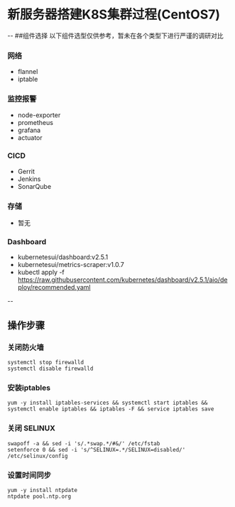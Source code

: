 # 新服务器搭建K8S集群过程(CentOS7)

--
##组件选择
以下组件选型仅供参考，暂未在各个类型下进行严谨的调研对比


### 网络

- flannel
- iptable

### 监控报警

- node-exporter
- prometheus
- grafana
- actuator

### CICD

- Gerrit
- Jenkins
- SonarQube

### 存储

- 暂无

### Dashboard

- kubernetesui/dashboard:v2.5.1
- kubernetesui/metrics-scraper:v1.0.7
- kubectl apply -f https://raw.githubusercontent.com/kubernetes/dashboard/v2.5.1/aio/deploy/recommended.yaml

--
## 操作步骤
### 关闭防火墙
```
systemctl stop firewalld
systemctl disable firewalld
```
### 安装iptables
```
yum -y install iptables-services && systemctl start iptables && systemctl enable iptables && iptables -F && service iptables save
```
### 关闭 SELINUX
```
swapoff -a && sed -i 's/.*swap.*/#&/' /etc/fstab
setenforce 0 && sed -i 's/^SELINUX=.*/SELINUX=disabled/' /etc/selinux/config
```
### 设置时间同步
```
yum -y install ntpdate
ntpdate pool.ntp.org
```
